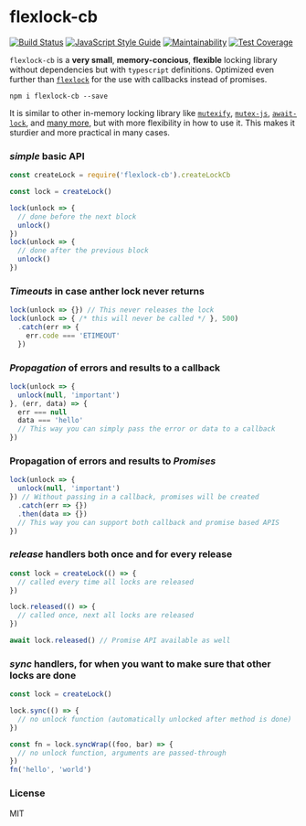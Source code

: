 # flexlock-cb

<a href="https://travis-ci.org/martinheidegger/flexlock-cb"><img src="https://travis-ci.org/martinheidegger/flexlock-cb.svg?branch=master" alt="Build Status"/></a>
[![JavaScript Style Guide](https://img.shields.io/badge/code_style-standard-brightgreen.svg)](https://standardjs.com)
[![Maintainability](https://api.codeclimate.com/v1/badges/0515ec5a0831b36b5992/maintainability)](https://codeclimate.com/github/martinheidegger/flexlock-cb/maintainability)
[![Test Coverage](https://api.codeclimate.com/v1/badges/0515ec5a0831b36b5992/test_coverage)](https://codeclimate.com/github/martinheidegger/flexlock-cb/test_coverage)

`flexlock-cb` is a **very small**, **memory-concious**, **flexible** locking library without
dependencies but with `typescript` definitions. Optimized even further than [`flexlock`](https://github.com/martinheidegger/flexlock) for the use with callbacks instead of promises.

`npm i flexlock-cb --save`

It is similar to other in-memory locking library like [`mutexify`](https://github.com/mafintosh/mutexify), [`mutex-js`](https://github.com/danielglennross/mutex-js), [`await-lock`](https://www.npmjs.com/package/await-lock), and [many more](https://www.npmjs.com/search?q=promise+lock), but with more flexibility in how
to use it. This makes it sturdier and more practical in many cases.


### _simple_ basic API

```javascript
const createLock = require('flexlock-cb').createLockCb

const lock = createLock()

lock(unlock => {
  // done before the next block
  unlock()
})
lock(unlock => {
  // done after the previous block
  unlock()
})
```

### _Timeouts_ in case anther lock never returns

```javascript
lock(unlock => {}) // This never releases the lock
lock(unlock => { /* this will never be called */ }, 500)
  .catch(err => {
    err.code === 'ETIMEOUT'
  })
```

### _Propagation_ of errors and results to a callback

```javascript
lock(unlock => {
  unlock(null, 'important')
}, (err, data) => {
  err === null
  data === 'hello'
  // This way you can simply pass the error or data to a callback
})
```

### Propagation of errors and results to _Promises_

```javascript
lock(unlock => {
  unlock(null, 'important')
}) // Without passing in a callback, promises will be created
  .catch(err => {})
  .then(data => {})
  // This way you can support both callback and promise based APIS
})
```

### _release_ handlers both once and for every release

```javascript
const lock = createLock(() => {
  // called every time all locks are released
})

lock.released(() => {
  // called once, next all locks are released
})

await lock.released() // Promise API available as well
```

### _sync_ handlers, for when you want to make sure that other locks are done

```javascript
const lock = createLock()

lock.sync(() => {
  // no unlock function (automatically unlocked after method is done)
})

const fn = lock.syncWrap((foo, bar) => {
  // no unlock function, arguments are passed-through
})
fn('hello', 'world')
```

### License

MIT
